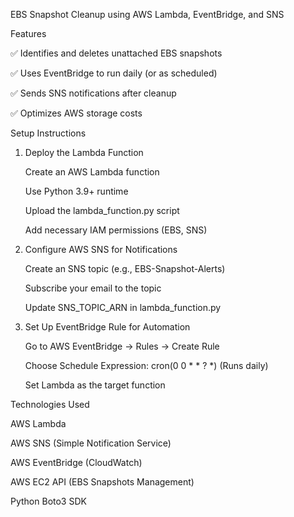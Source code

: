 EBS Snapshot Cleanup using AWS Lambda, EventBridge, and SNS

																																					
Features 

✅ Identifies and deletes unattached EBS snapshots

✅ Uses EventBridge to run daily (or as scheduled) 

✅ Sends SNS notifications after cleanup 

✅ Optimizes AWS storage costs 



Setup Instructions


1. Deploy the Lambda Function
   
   Create an AWS Lambda function

   Use Python 3.9+ runtime

   Upload the lambda_function.py script

   Add necessary IAM permissions (EBS, SNS)



3. Configure AWS SNS for Notifications
   
   Create an SNS topic (e.g., EBS-Snapshot-Alerts)

   Subscribe your email to the topic

   Update SNS_TOPIC_ARN in lambda_function.py



4. Set Up EventBridge Rule for Automation
   
   Go to AWS EventBridge → Rules → Create Rule

   Choose Schedule Expression: cron(0 0 * * ? *) (Runs daily)

   Set Lambda as the target function



Technologies Used

AWS Lambda

AWS SNS (Simple Notification Service)

AWS EventBridge (CloudWatch)

AWS EC2 API (EBS Snapshots Management)

Python Boto3 SDK
